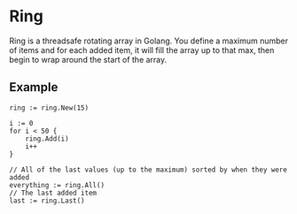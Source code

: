 # Ring

Ring is a threadsafe rotating array in Golang. You define a maximum number of items
and for each added item, it will fill the array up to that max, then begin
to wrap around the start of the array.

## Example

```golang
ring := ring.New(15)

i := 0
for i < 50 {
    ring.Add(i)
    i++
}

// All of the last values (up to the maximum) sorted by when they were added
everything := ring.All()
// The last added item
last := ring.Last()
```

